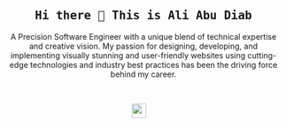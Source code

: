 <br>
<h2 align='center'><samp><strong> Hi there 👋 This is Ali Abu Diab </strong></samp></h2> 
<p align='center'> A Precision Software Engineer with a unique blend of technical expertise and creative vision. My passion for designing, developing, and implementing visually stunning and user-friendly websites using cutting-edge technologies and industry best practices has been the driving force behind my career.</p>
<br/>
<p align='center'>
<a href="https://www.linkedin.com/in/aliabudiab"><img height="26" src="https://cdn4.iconfinder.com/data/icons/materia-social-free/24/038_002_linkedin_social_network_android_material-128.png"></a>&nbsp;&nbsp;&nbsp;&nbsp;
</p>
<br><br>

<!--
**aliabudiab/aliabudiab** is a ✨ _special_ ✨ repository because its `README.md` (this file) appears on your GitHub profile.

Here are some ideas to get you started:

- 🔭 I’m currently working on ...
- 🌱 I’m currently learning ...
- 👯 I’m looking to collaborate on ...
- 🤔 I’m looking for help with ...
- 💬 Ask me about ...
- 📫 How to reach me: ...
- 😄 Pronouns: ...
- ⚡ Fun fact: ...
-->

